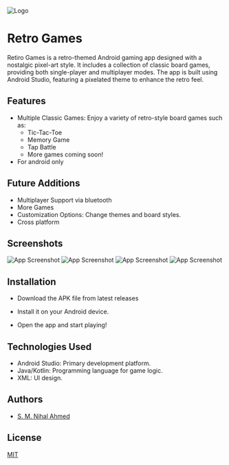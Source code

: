 
![Logo](https://github.com/user-attachments/assets/ea268c0b-5a41-450e-8c3f-bf0eb9111ed6)


# Retro Games

Retiro Games is a retro-themed Android gaming app designed with a nostalgic pixel-art style. It includes a collection of classic board games, providing both single-player and multiplayer modes. The app is built using Android Studio, featuring a pixelated theme to enhance the retro feel.


## Features

- Multiple Classic Games: Enjoy a variety of retro-style board games such as:
    - Tic-Tac-Toe
    - Memory Game
    - Tap Battle
    - More games coming soon!
- For android only 


## Future Additions
- Multiplayer Support via bluetooth
- More Games
- Customization Options: Change themes and board styles.
- Cross platform

## Screenshots

![App Screenshot](https://github.com/user-attachments/assets/650c4683-2917-478c-ae4b-274af6e3fa01)
![App Screenshot](https://github.com/user-attachments/assets/fafacccb-892e-4fb0-9282-33940740e8e0)
![App Screenshot](https://github.com/user-attachments/assets/88381415-00dc-481d-891a-7bfc40323d98)
![App Screenshot](https://github.com/user-attachments/assets/c40b309e-3e00-4864-8dd1-068d23286f74)

## Installation

- Download the APK file from latest releases

- Install it on your Android device.

- Open the app and start playing!
## Technologies Used
- Android Studio: Primary development platform.
- Java/Kotlin: Programming language for game logic.
- XML: UI design.
## Authors

- [S. M. Nihal Ahmed](https://github.com/nihal4)


## License

[MIT](https://choosealicense.com/licenses/mit/)


